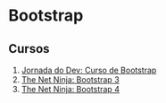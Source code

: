 # Bootstrap
## Cursos
1. [Jornada do Dev: Curso de Bootstrap](https://jornadadodev.com.br/cursos/curso-de-bootstrap-30?utm_source=facebook&utm_campaign=desenvolvimento_web&utm_medium=grupos&utm_content=curso-de-bootstrap-30)
2. [The Net Ninja: Bootstrap 3](https://www.youtube.com/watch?v=xvfm7IpEkBk&list=PL4cUxeGkcC9g_69kOfXICzT_hZ79_td99)
3. [The Net Ninja: Bootstrap 4](https://www.youtube.com/watch?v=QAgrHLtG1Yk&list=PL4cUxeGkcC9jE_cGvLLC60C_PeF_24pvv)
